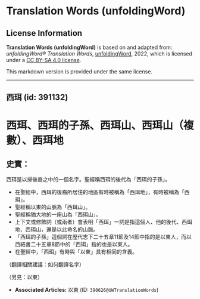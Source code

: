# Translation Words (unfoldingWord)

## License Information

**Translation Words (unfoldingWord)** is based on and adapted from: _unfoldingWord® Translation Words_, [unfoldingWord](https://unfoldingword.org/utw), 2022, which is licensed under a [CC BY-SA 4.0 license](https://creativecommons.org/licenses/by-sa/4.0/legalcode.en).

This markdown version is provided under the same license.



--------------------------------

## 西珥 (id: 391132)

西珥、西珥的子孫、西珥山、西珥山（複數）、西珥地
========================

史實：
---

西珥是以掃後裔之中的一個名字。聖經稱西珥的後代為「西珥的子孫」。

* 在聖經中，西珥的後裔所居住的地區有時被稱為「西珥地」，有時被稱為「西珥」。
* 聖經稱以東的山脈為「西珥山」。
* 聖經稱猶大地的一座山為「西珥山」。
* 上下文或修飾詞（或兩者）會表明「西珥」一詞是指這個人、他的後代、西珥地、西珥山，還是以此命名的山脈。
* 「西珥的子孫」這個詞在歷代志下二十五章11節及14節中指的是以東人，而以西結書二十五章8節中的「西珥」指的也是以東人。
* 在聖經中，「西珥」有時與「以東」具有相同的含義。

（翻譯相關建議：如何翻譯名字）

（另見：以東）

* **Associated Articles:** 以東 (ID: `390626@UWTranslationWords`)

